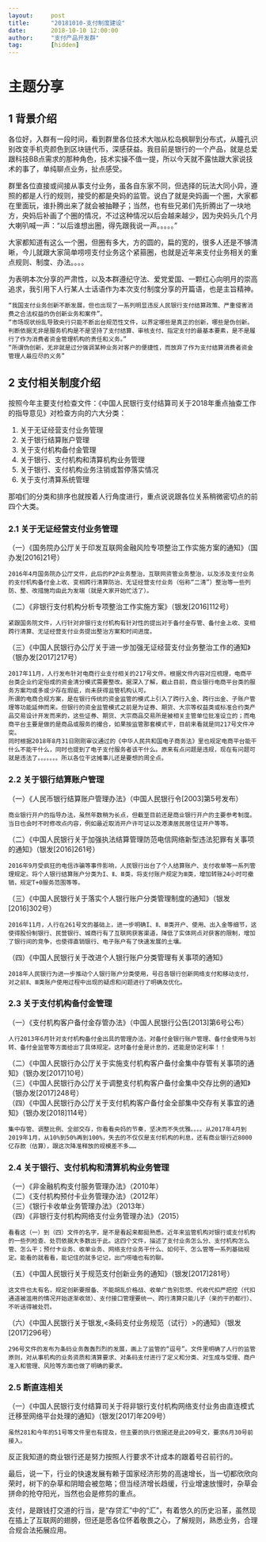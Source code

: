 ```yaml
---  
layout:     post   
title:      "20181010-支付制度建设"  
date:       2018-10-10 12:00:00  
author:     "支付产品开发群"  
tag:		[hidden] 
---
```


# 主题分享
## 1 背景介绍
各位好，入群有一段时间，看到群里各位技术大咖从松岛枫聊到分布式，从瞳孔识别改变手机壳颜色到区块链代币，深感获益。我目前是银行的一个产品，就是总爱跟科技BB点需求的那种角色，技术实操不值一提，所以今天就不露怯跟大家说技术的事了，单纯聊点业务，扯点感受。  

群里各位直接或间接从事支付业务，虽各自东家不同，但选择的玩法大同小异，遵照的都是人行的规则，接受的都是央妈的监管。说白了就是央妈画一个圈，大家都在里面玩，谁扑腾出来了就会被抽鞭子；当然，也有些兄弟们先折腾出了一块地方，央妈后补画了个圈的情况，不过这种情况以后会越来越少，因为央妈头几个月大喇叭喊一声：“以后谁想出圈，得先跟我说一声。。。。。”   

大家都知道有这么一个圈，但圈有多大，方的圆的，扁的宽的，很多人还是不够清晰，今儿就跟大家简单唠唠支付业务这个紧箍圈，也就是近年来支付业务相关的重点规则、制度、办法。。。。  

为表明本次分享的严肃性，以及本群遵纪守法、爱党爱国、一颗红心向明月的崇高追求，我引用下人行某人士话语作为本次支付制度分享的开篇语，也是主旨精神。  

    “我国支付业务创新不断发展，但也出现了一系列明显违反人民银行支付结算政策、严重侵害消费之合法权益的伪创新业务和案件”。   
    “市场现状纷乱导致央行只能不断出台规范性文件，以界定哪些是真正的创新，哪些是伪创新。判断依据无非是服务机构是不是坚持了支付结算、审核支付、指定支付的最基本要素，是不是履行了作为消费者资金管理机构的责任和义务。”  
    “所谓伪创新，无非就是过分强调某种业务对客户的便捷性，而放弃了作为支付结算消费者资金管理人最应尽的义务” 

## 2 支付相关制度介绍
按照今年主要支付检查文件：《中国人民银行支付结算司关于2018年重点抽查工作的指导意见》对检查方向的六大分类：  
1. 关于无证经营支付业务管理 
2. 关于银行结算账户管理
3. 关于支付机构备付金管理
4. 关于银行、支付机构和清算机构业务管理
5. 关于银行、支付机构业务注销或暂停落实情况
6. 关于支付清算系统管理

那咱们的分类和排序也就按着人行角度进行，重点说说跟各位关系稍微密切点的前四个大类。

### 2.1 关于无证经营支付业务管理
（一）《国务院办公厅关于印发互联网金融风险专项整治工作实施方案的通知》（国办发[2016]21号）  

    2016年4月国务院办公厅文件，此后的P2P业务整治，互联网资管业务整治，以及涉及支付业务的支付机构备付金上收、变相跨行清算防治、无证经营支付业务（俗称“二清”）整治等一些列防、整、改措施均由此为发端（就是大家开始忙活了）。  

（二）《非银行支付机构分析专项整治工作实施方案》（银发[2016]112号）  

    紧跟国务院文件，人行针对非银行支付机构有针对性的提出对于备付金存管、备付金上收、变相跨行清算、无证经营支付业务提出整治方案和时间进度。

（三）《中国人民银行办公厅关于进一步加强无证经营支付业务整治工作的通知》（银办发[2017]217号）  

    2017年11月，人行发布针对电商行业支付相关的217号文件。根据文件内容对应梳理，电商平台类企业约定俗成的资金清分模式需要整改。据深入了解，截止目前，商业银行电商平台类的服务方案均或多或少存在瑕疵，尚未获得监管机构认可。    
    所谓的电商合规方案，是在银行传统的资金监管的模式上引入了跨行入金、跨行出金、子账户管理等功能延伸而来。但银行的资金监管模式之前是为证券、期货、大宗等权益类或标准合约类产品交易设计开发而来的，这些证券、期货、大宗商品交易所是被相关主管单位批准设立的；而电商平台主要是做的是商品或服务的撮合，如果按监管那套模式干，目前来看就是同217号文件冲突。  
    同时根据2018年8月31日刚刚审议通过的《中华人民共和国电子商务法》里也规定电商平台能干什么不能干什么，同时也提到了电子支付服务者该干什么。原来有点问题是违规，现在有问题可就是违法了。。。。。。。所以各位干这摊事儿还是要想的周全点。

### 2.2 关于银行结算账户管理
（一）《人民币银行结算账户管理办法》（中国人民银行令[2003]第5号发布）  
    
    商业银行开户的指导办法，虽然年数稍为长点，但截至目前还是商业银行开户的主要参考制度。当日也会时不时修改点内容，例如最近取消开户许可证以及港澳居民居住证开户等等。
  

（二）《中国人民银行关于加强执法结算管理防范电信网络新型违法犯罪有关事项的通知》（银发[2016]261号）  
 
    2016年9月受疯狂的电信诈骗等事件影响，人民银行出台了个人结算账户、支付收单等一系列管理规定。将个人银行结算账户分类为I、Ⅱ、Ⅲ类，将支付账户规定为Ⅲ类，增加转账24小时可撤销，规定T+0服务范围等等。  

（三）《中国人民银行关于落实个人银行账户分类管理制度的通知》（银发[2016]302号）
 
    2016年11月，人行在261号文的基础上，进一步明确I、Ⅱ、Ⅲ类开户、使用、出入金等细节，这使得股份制银行、民营银行、城商行有了互联网获客渠道，降低了实体网点对获客的限制，增加了银行间的竞争，也使得直销银行、电子账户有了快速发展的土壤。

（四）《中国人民银行关于改进个人银行账户分类管理有关事项的通知》
 
    2018年人民银行为进一步推动个人银行账户分类使用，号召各银行创新网络支付和移动支付，对之前Ⅱ、Ⅲ类账户使用过程中出现的疑虑和问题进行了明确及优化。

### 2.3 关于支付机构备付金管理
（一）《支付机构客户备付金存管办法》（中国人民银行公告[2013]第6号公布）
 
    人行2013年6月针对支付机构备付金出具的管理办法，对备付金银行账户管理、备付金使用与划转、备付金监管等方面给出了具体规定。这时备付金是计息的，还能是协定利率！！
    
（二）《中国人民银行办公厅关于实施支付机构客户备付金集中存管有关事项的通知》（银办发[2017]10号）  
（三）《中国人民银行办公厅关于调整支付机构客户备付金集中交存比例的通知》（银办发[2017]248号）  
（四）《中国人民银行办公厅关于支付机构客户备付金全部集中交存有关事宜的通知》（银办发[2018]114号）  

    集中存管、调整比例、全部交存，你看看央妈的节奏，坚决而不失优雅。。。。从2017年4月到2019年1月，从10%到50%再到100%，失去的不仅仅是支付机构的利息，还有商业银行近8000亿存款（估算），跟这次降准释放的规模差不多……

### 2.4 关于银行、支付机构和清算机构业务管理
（一）《非金融机构支付服务管理办法》（2010年）  
（二）《支付机构预付卡业务管理办法》（2012年）  
（三）《银行卡收单业务管理办法》（2013年）  
（四）《非银行支付机构网络支付业务管理办法》（2015）  
 
    看看这（一）到（四）文件的名字，是不是看起来都挺熟悉。近年来监管机构对银行或支付机构的一些列检查、处罚依据大多数出于此。这四个文件，描述了支付业务怎么分、支付机构怎么管、怎么干；预付卡业务、收单业务、网络支付业务干什么、如何干、怎么管等一系列基础规定。能看的就看看，能记住的就多记记，出门唠嗑也有的聊。  
    
（五）《中国人民银行关于规范支付创新业务的通知》（银发[2017]281号）

    这文件也太有名，规定创新要报备、不能胡乱价格战、收单广告别忽悠、代收代扣严把控（代扣通道被滥用的情况开始逐渐收敛）、支付接口管理要统一、跨行清算只能儿子（亲的干的都行）、不听话得被处罚。

（六）《中国人民银行关于银发,<条码支付业务规范（试行）>的通知》（银发[2017]296号）
 
    296号文件的发布为条码业务轰轰烈烈的发展，画上了监管的“逗号”。文件里明确了人行的监管原则，对从事机构的业务资质和清算要求、对条码支付进行了定义和分类、对生成与受理、商户准入和管理、风险等方面也做了明确的要求。

### 2.5 断直连相关
（一）《中国人民银行支付结算司关于将非银行支付机构网络支付业务由直连模式迁移至网络平台处理的通知》（银发[2017]年209号）
 
    虽然281和今年的51号等文件里也有提及，但主要的执行依据还是此209号文，要求6月30号前接入。
反正我知道的商业银行还是努力按照人行要求不计成本的跟着号召前行的。  

最后，说一下，行业的快速发展有赖于国家经济形势的高速增长，当一切都欣欣向荣时，树下的杂草和阴暗会被忽略；但当经济增长趋缓，行业增速放慢时，杂草会拼命的抢夺阳光，当然也会是修剪的重点。   

支付，是跟钱打交道的行当，是“存贷汇”中的“汇”，有着悠久的历史沿革，虽然现在插上了互联网的翅膀，但还是愿各位怀着敬畏之心，了解规则，熟悉业务，合理合规合法拓展应用。
